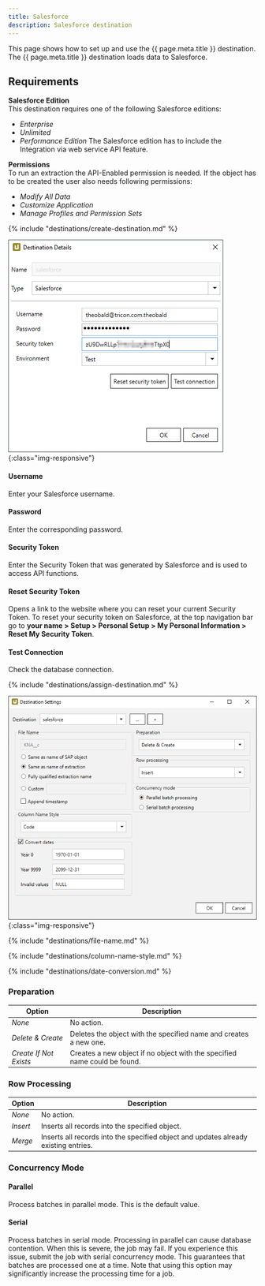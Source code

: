 ```yaml
---
title: Salesforce
description: Salesforce destination
---
```


This page shows how to set up and use the {{ page.meta.title }} destination. 
The {{ page.meta.title }} destination loads data to Salesforce.

## Requirements

**Salesforce Edition**<br>
This destination requires one of the following Salesforce editions:
- *Enterprise*
- *Unlimited*
- *Performance Edition*
The Salesforce edition has to include the Integration via web service API feature.

**Permissions**<br>
To run an extraction the API-Enabled permission is needed.
If the object has to be created the user also needs following permissions:
- *Modify All Data*
- *Customize Application*
- *Manage Profiles and Permission Sets*

{% include "destinations/create-destination.md" %}

![Destination-Details](../../assets/images/xu/documentation/destinations/salesforce/destination-details.png){:class="img-responsive"}

#### Username
Enter your Salesforce username.

#### Password
Enter the corresponding password.

#### Security Token
Enter the Security Token that was generated by Salesforce and is used to access API functions. 

#### Reset Security Token
Opens a link to the website where you can reset your current Security Token.
To reset your security token on Salesforce, at the top navigation bar go to **your name > Setup > Personal Setup > My Personal Information > Reset My Security Token**.

#### Test Connection
Check the database connection. 

{% include "destinations/assign-destination.md" %}

![Destination-settings](../../assets/images/xu/documentation/destinations/salesforce/destination-setting.png){:class="img-responsive"}

{% include "destinations/file-name.md" %}

{% include "destinations/column-name-style.md" %}

{% include "destinations/date-conversion.md" %}

### Preparation

| Option | Description |
|---------|--------------|
| *None* | No action. |
| *Delete & Create* | Deletes the object with the specified name and creates a new one. |
| *Create If Not Exists* | Creates a new object if no object with the specified name could be found. |

### Row Processing

| Option | Description |
|---------|--------------|
| *None* | No action. |
| *Insert* | Inserts all records into the specified object. |
| *Merge* | Inserts all records into the specified object and updates already existing entries. |

### Concurrency Mode

#### Parallel
Process batches in parallel mode. This is the default value.

#### Serial
Process batches in serial mode. Processing in parallel can cause database contention. 
When this is severe, the job may fail. 
If you experience this issue, submit the job with serial concurrency mode. 
This guarantees that batches are processed one at a time. 
Note that using this option may significantly increase the processing time for a job.
